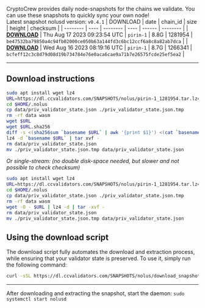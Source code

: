 CryptoCrew provides daily node-snapshots for the chains we validate. You can use these snapshots to quickly sync your own node!  
Latest snapshot nolusd version: `v0.4.1`
| DOWNLOAD | date | chain_id | size | height | checksum |
| -------- | ---- | -------- | ---- | ------ | -------- |
| **[DOWNLOAD](https://dl.ccvalidators.com/SNAPSHOTS/$CHAIN_NAME/pirin-1_1281954.tar.lz4)** | Thu Aug 17 2023 09:23:54 UTC | `pirin-1` | 8.8G | 1281954 | `be47532ba79850a4c94fb02000ce050b63a144fd3c6bc12ccf6a8c8a82ab7dca` |
| **[DOWNLOAD](https://dl.ccvalidators.com/SNAPSHOTS/$CHAIN_NAME/pirin-1_1266341.tar.lz4)** | Wed Aug 16 2023 08:19:16 UTC | `pirin-1` | 8.7G | 1266341 | `bcfeff12c3c8d79d08d19b734784e76e0aca6cae9a71b7e26575fcde25ef5ea2` |
 
---
## Download instructions
 
```sh
sudo apt install wget lz4
URL=https://dl.ccvalidators.com/SNAPSHOTS/nolus/pirin-1_1281954.tar.lz4
cd $HOME/.nolus
cp data/priv_validator_state.json ./priv_validator_state.json.tmp
rm -rf data wasm
wget $URL
wget $URL.sha256
diff -s <(sha256sum `basename $URL` | awk '{print $1}') <(cat `basename $URL`.sha256)
lz4 -d `basename $URL` | tar xvf -
rm data/priv_validator_state.json
mv ./priv_validator_state.json.tmp data/priv_validator_state.json
```
*Or single-stream: (no double disk-space needed, but slower and not possible to check checksum)*
```sh
sudo apt install wget lz4
URL=https://dl.ccvalidators.com/SNAPSHOTS/nolus/pirin-1_1281954.tar.lz4
cd $HOME/.nolus
cp data/priv_validator_state.json ./priv_validator_state.json.tmp
rm -rf data wasm
wget -O - $URL | lz4 -d | tar -xvf -
rm data/priv_validator_state.json
mv ./priv_validator_state.json.tmp data/priv_validator_state.json
```
## Using the download script
 
The download script fully automates the download and extraction process, while ensuring that your validator state is preserved. To use it, simply run the following command:
 
```sh
curl -sSL https://dl.ccvalidators.com/SNAPSHOTS/nolus/download_snapshot.sh | bash
```
---
After downloading and extracting the snapshot, start the daemon: `sudo systemctl start nolusd`
